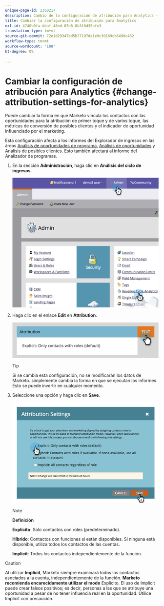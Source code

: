 ```yaml
---
unique-page-id: 2360217
description: Cambio de la configuración de atribución para Analytics - Marketo Docs - Documentación del producto
title: Cambiar la configuración de atribución para Analytics
exl-id: 4740b0fa-ddaf-46ed-87d6-8b3f8d35afe3
translation-type: tm+mt
source-git-commit: 72e1d29347bd5b77107da1e9c30169cb6490c432
workflow-type: tm+mt
source-wordcount: '188'
ht-degree: 0%

---
```


# Cambiar la configuración de atribución para Analytics {#change-attribution-settings-for-analytics}

Puede cambiar la forma en que Marketo vincula los contactos con las oportunidades para la atribución de primer toque y de varios toque, las métricas de conversión de posibles clientes y el indicador de oportunidad influenciado por el marketing.

Esta configuración afecta a los informes del Explorador de ingresos en las áreas [Análisis de oportunidades de programa](/help/marketo/product-docs/reporting/revenue-cycle-analytics/program-analytics/understanding-the-program-opportunity-analysis-area.md), [Análisis de oportunidades](/help/marketo/product-docs/reporting/revenue-cycle-analytics/revenue-explorer/understanding-opportunity-analysis-in-revenue-explorer.md) y Análisis de posibles clientes. Esto también afectará al informe del Analizador de programas.

1. En la sección **Administración**, haga clic en **Análisis del ciclo de ingresos**.

   ![](assets/image2014-9-24-11-3a55-3a19.png)

1. Haga clic en el enlace **Edit** en **Attribution**.

   ![](assets/image2014-9-24-11-3a56-3a33.png)

   >[!TIP]
   >
   >Si se cambia esta configuración, no se modificarán los datos de Marketo. simplemente cambia la forma en que se ejecutan los informes. Esto se puede invertir en cualquier momento.

1. Seleccione una opción y haga clic en **Save**.

   ![](assets/image2014-9-24-11-3a57-3a39.png)

   >[!NOTE]
   >
   >**Definición**
   >
   >**Explícito**: Solo contactos con roles (predeterminado).
   >
   >**Híbrido**: Contactos con funciones si están disponibles. Si ninguna está disponible, utiliza todos los contactos de las cuentas.
   >
   >**Implicit**: Todos los contactos independientemente de la función.

>[!CAUTION]
>
>Al utilizar **Implicit**, Marketo siempre examinará todos los contactos asociados a la cuenta, independientemente de la función. **Marketo recomienda encarecidamente utilizar el modo** Explícito. El uso de Implicit puede crear falsos positivos; es decir, personas a las que se atribuye una oportunidad a pesar de no tener influencia real en la oportunidad. Utilice Implicit con precaución.
